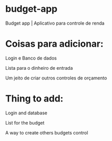 # budget-app
Budget app | Aplicativo para controle de renda

# Coisas para adicionar:
Login e Banco de dados

Lista para o dinheiro de entrada

Um jeito de criar outros controles de orçamento


# Thing to add: 
Login and database

List for the budget

A way to create others budgets control


